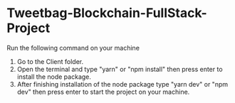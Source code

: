 # Tweetbag-Blockchain-FullStack-Project
 Run the following command on your machine
 1. Go to the Client folder.
 2. Open the terminal and type "yarn" or "npm install" then press enter to install the node package.
 3. After finishing installation of the node package type "yarn dev" or "npm dev" then press enter to start the project on your machine.
